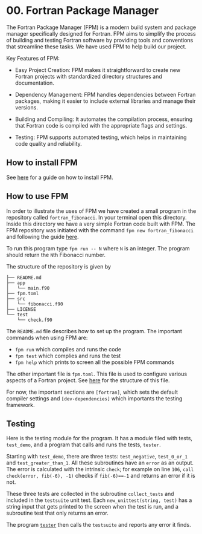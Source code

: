 # 00. Fortran Package Manager

The Fortran Package Manager (FPM) is a modern build system and package manager specifically designed for Fortran. 
FPM aims to simplify the process of building and testing Fortran software by providing tools and conventions that streamline these tasks.
We have used FPM to help build our project.

Key Features of FPM:
  - Easy Project Creation: FPM makes it straightforward to create new Fortran projects with standardized directory structures and documentation.

  - Dependency Management: FPM handles dependencies between Fortran packages, making it easier to include external libraries and manage their versions.

  - Building and Compiling: It automates the compilation process, ensuring that Fortran code is compiled with the appropriate flags and settings.

  - Testing: FPM supports automated testing, which helps in maintaining code quality and reliability.


## How to install FPM

See [here](https://fpm.fortran-lang.org/install/index.html) for a guide on how to install FPM. 

## How to use FPM

In order to illustrate the uses of FPM we have created a small program in the repository called `fortran_fibonacci`. In your terminal open this directory. Inside this directory we have a very simple Fortran code built with FPM. The FPM repository was initiated with the command `fpm new fortran_fibonacci` and following the guide [here](https://fpm.fortran-lang.org/tutorial/hello-fpm.html). 

To run this program type `fpm run -- N` where `N` is an integer. The program should return the `N`th Fibonacci number.

The structure of the repository is given by
```
├── README.md
├── app
│   └── main.f90
├── fpm.toml
├── src
│   └── fibonacci.f90
├── LICENSE
└── test
    └── check.f90
```
The `README.md` file describes how to set up the program.
The important commands when using FPM are: 
  - `fpm run` which compiles and runs the code
  - `fpm test` which complies and runs the test
  - `fpm help` which prints to screen all the possible FPM commands

The other important file is `fpm.toml`. This file is used to configure various aspects of a Fortran project. See [here](https://github.com/ImperialCollegeLondon/ReCoDE-Solving-Singular-PDEs-in-Fortran/blob/main/fortran_fibonacci/fpm.toml) for the structure of this file. 

For now, the important sections are `[fortran]`, which sets the default compiler settings and `[dev-dependencies]` which importants the testing framework.


## Testing

Here is the testing module for the program. It has a module filed with tests, `test_demo`, and a program that calls and runs the tests, `tester`.

Starting with `test_demo`, there are three tests: `test_negative`, `test_0_or_1` and `test_greater_than_1`. All these subroutines have an `error` as an output. The error is calculated with the intrinsic `check`; for example on line `106`, `call check(error, fib(-6), -1)` checks if `fib(-6)==-1` and returns an error if it is not.

These three tests are collected in the subroutine `collect_tests` and included in the `testsuite` unit test. Each `new_unittest(string, test)` has a string input that gets printed to the screen when the test is run, and a subroutine test that only returns an error. 

The program [`tester`](https://github.com/ImperialCollegeLondon/ReCoDE-Solving-Singular-PDEs-in-Fortran/tree/main/fortran_fibonacci/test) then calls the `testsuite` and reports any error it finds. 






